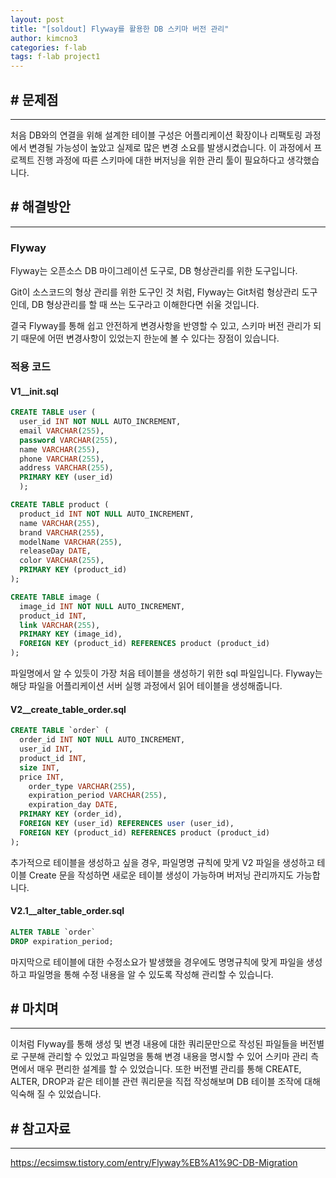 ```yaml
---
layout: post
title: "[soldout] Flyway를 활용한 DB 스키마 버전 관리"
author: kimcno3
categories: f-lab
tags: f-lab project1
---
```


## # 문제점
***
처음 DB와의 연결을 위해 설계한 테이블 구성은 어플리케이션 확장이나 리팩토링 과정에서 변경될 가능성이 높았고 실제로 많은 변경 소요를 발생시켰습니다. 이 과정에서 프로젝트 진행 과정에 따른 스키마에 대한 버저닝을 위한 관리 툴이 필요하다고 생각했습니다.

## # 해결방안
***
### Flyway
Flyway는 오픈소스 DB 마이그레이션 도구로, DB 형상관리를 위한 도구입니다.

Git이 소스코드의 형상 관리를 위한 도구인 것 처럼, Flyway는 Git처럼 형상관리 도구인데, DB 형상관리를 할 때 쓰는 도구라고 이해한다면 쉬울 것입니다.

결국 Flyway를 통해 쉽고 안전하게 변경사항을 반영할 수 있고, 스키마 버전 관리가 되기 때문에 어떤 변경사항이 있었는지 한눈에 볼 수 있다는 장점이 있습니다.

### 적용 코드

#### V1__init.sql
```sql
CREATE TABLE user (
  user_id INT NOT NULL AUTO_INCREMENT,
  email VARCHAR(255),
  password VARCHAR(255),
  name VARCHAR(255),
  phone VARCHAR(255),
  address VARCHAR(255),
  PRIMARY KEY (user_id)
  );

CREATE TABLE product (
  product_id INT NOT NULL AUTO_INCREMENT,
  name VARCHAR(255),
  brand VARCHAR(255),
  modelName VARCHAR(255),
  releaseDay DATE,
  color VARCHAR(255),
  PRIMARY KEY (product_id)
);

CREATE TABLE image (
  image_id INT NOT NULL AUTO_INCREMENT,
  product_id INT,
  link VARCHAR(255),
  PRIMARY KEY (image_id),
  FOREIGN KEY (product_id) REFERENCES product (product_id)
);
```

파일명에서 알 수 있듯이 가장 처음 테이블을 생성하기 위한 sql 파일입니다. Flyway는 해당 파일을 어플리케이션 서버 실행 과정에서 읽어 테이블을 생성해줍니다.

#### V2__create_table_order.sql
```sql
CREATE TABLE `order` (
  order_id INT NOT NULL AUTO_INCREMENT,
  user_id INT,
  product_id INT,
  size INT,
  price INT,
	order_type VARCHAR(255),
	expiration_period VARCHAR(255),
	expiration_day DATE,
  PRIMARY KEY (order_id),
  FOREIGN KEY (user_id) REFERENCES user (user_id),
  FOREIGN KEY (product_id) REFERENCES product (product_id)
);
```

추가적으로 테이블을 생성하고 싶을 경우, 파일명명 규칙에 맞게 V2 파일을 생성하고 테이블 Create 문을 작성하면 새로운 테이블 생성이 가능하며 버저닝 관리까지도 가능합니다.

#### V2.1__alter_table_order.sql
```sql
ALTER TABLE `order`
DROP expiration_period;
```

마지막으로 테이블에 대한 수정소요가 발생했을 경우에도 명명규칙에 맞게 파일을 생성하고 파일명을 통해 수정 내용을 알 수 있도록 작성해 관리할 수 있습니다.

## # 마치며
***
이처럼 Flyway를 통해 생성 및 변경 내용에 대한 쿼리문만으로 작성된 파일들을 버전별로 구분해 관리할 수 있었고 파일명을 통해 변경 내용을 명시할 수 있어 스키마 관리 측면에서 매우 편리한 설계를 할 수 있었습니다. 또한 버전별  관리를 통해 CREATE, ALTER, DROP과 같은 테이블 관련 쿼리문을 직접 작성해보며 DB 테이블 조작에 대해 익숙해 질 수 있었습니다.

## # 참고자료
***
https://ecsimsw.tistory.com/entry/Flyway%EB%A1%9C-DB-Migration